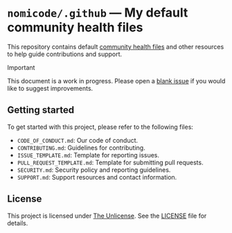 # `nomicode/.github` &mdash; My default community health files

This repository contains default [community health files](https://docs.github.com/en/communities/setting-up-your-project-for-healthy-contributions/creating-a-default-community-health-file) and other resources to help guide contributions and support.

> [!IMPORTANT]
> This document is a work in progress. Please open a [blank issue](../issues/new) if you would like to suggest improvements.

## Getting started

To get started with this project, please refer to the following files:

- `CODE_OF_CONDUCT.md`: Our code of conduct.
- `CONTRIBUTING.md`: Guidelines for contributing.
- `ISSUE_TEMPLATE.md`: Template for reporting issues.
- `PULL_REQUEST_TEMPLATE.md`: Template for submitting pull requests.
- `SECURITY.md`: Security policy and reporting guidelines.
- `SUPPORT.md`: Support resources and contact information.

## License

This project is licensed under [The Unlicense](https://unlicense.org/). See the [LICENSE](LICENSE) file for details.
